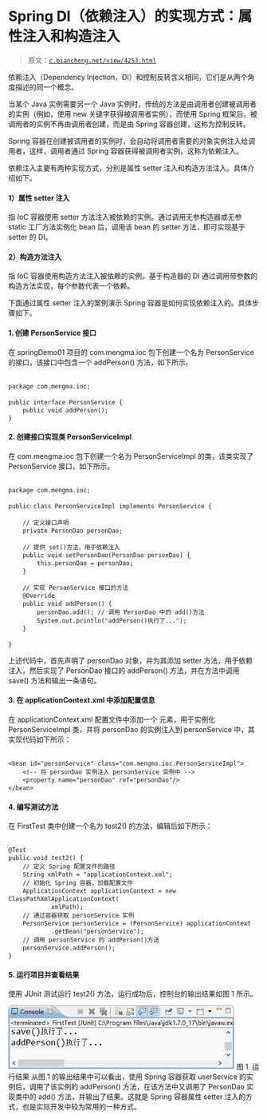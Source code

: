 # Spring DI（依赖注入）的实现方式：属性注入和构造注入

> 原文：[`c.biancheng.net/view/4253.html`](http://c.biancheng.net/view/4253.html)

依赖注入（Dependency Injection，DI）和控制反转含义相同，它们是从两个角度描述的同一个概念。

当某个 Java 实例需要另一个 Java 实例时，传统的方法是由调用者创建被调用者的实例（例如，使用 new 关键字获得被调用者实例），而使用 Spring 框架后，被调用者的实例不再由调用者创建，而是由 Spring 容器创建，这称为控制反转。

Spring 容器在创建被调用者的实例时，会自动将调用者需要的对象实例注入给调用者，这样，调用者通过 Spring 容器获得被调用者实例，这称为依赖注入。

依赖注入主要有两种实现方式，分别是属性 setter 注入和构造方法注入。具体介绍如下。

#### 1）属性 setter 注入

指 IoC 容器使用 setter 方法注入被依赖的实例。通过调用无参构造器或无参 static 工厂方法实例化 bean 后，调用该 bean 的 setter 方法，即可实现基于 setter 的 DI。

#### 2）构造方法注入

指 IoC 容器使用构造方法注入被依赖的实例。基于构造器的 DI 通过调用带参数的构造方法实现，每个参数代表一个依赖。

下面通过属性 setter 注入的案例演示 Spring 容器是如何实现依赖注入的。具体步骤如下。

#### 1\. 创建 PersonService 接口

在 springDemo01 项目的 com.mengma.ioc 包下创建一个名为 PersonService 的接口，该接口中包含一个 addPerson() 方法，如下所示。

```

package com.mengma.ioc;

public interface PersonService {
    public void addPerson();
}
```

#### 2\. 创建接口实现类 PersonServiceImpl

在 com.mengma.ioc 包下创建一个名为 PersonServiceImpl 的类，该类实现了 PersonService 接口，如下所示。

```

package com.mengma.ioc;

public class PersonServiceImpl implements PersonService {

    // 定义接口声明
    private PersonDao personDao;

    // 提供 set()方法，用于依赖注入
    public void setPersonDao(PersonDao personDao) {
        this.personDao = personDao;
    }

    // 实现 PersonService 接口的方法
    @Override
    public void addPerson() {
        personDao.add(); // 调用 PersonDao 中的 add()方法
        System.out.println("addPerson()执行了...");
    }

}
```

上述代码中，首先声明了 personDao 对象，并为其添加 setter 方法，用于依赖注入，然后实现了 PersonDao 接口的 addPerson() 方法，并在方法中调用 save() 方法和输出一条语句。

#### 3\. 在 applicationContext.xml 中添加配置信息

在 applicationContext.xml 配置文件中添加一个 <bean> 元素，用于实例化 PersonServiceImpl 类，并将 personDao 的实例注入到 personService 中，其实现代码如下所示：

```

<bean id="personService" class="com.mengma.ioc.PersonServiceImpl">
    <!-- 将 personDao 实例注入 personService 实例中 -->
    <property name="personDao" ref="personDao"/>
</bean>
```

#### 4\. 编写测试方法

在 FirstTest 类中创建一个名为 test2() 的方法，编辑后如下所示：

```

@Test
public void test2() {
    // 定义 Spring 配置文件的路径
    String xmlPath = "applicationContext.xml";
    // 初始化 Spring 容器，加载配置文件
    ApplicationContext applicationContext = new ClassPathXmlApplicationContext(
            xmlPath);
    // 通过容器获取 personService 实例
    PersonService personService = (PersonService) applicationContext
            .getBean("personService");
    // 调用 personService 的 addPerson()方法
    personService.addPerson();
}
```

#### 5\. 运行项目并查看结果

使用 JUnit 测试运行 test2() 方法，运行成功后，控制台的输出结果如图 1 所示。

![运行结果](img/d53bef2f4232a4c2b1bd4eeafdb784f5.png)
图 1  运行结果
从图 1 的输出结果中可以看出，使用 Spring 容器获取 userService 的实例后，调用了该实例的 addPerson() 方法，在该方法中又调用了 PersonDao 实现类中的 add() 方法，并输出了结果。这就是 Spring 容器属性 setter 注入的方式，也是实际开发中较为常用的一种方式。